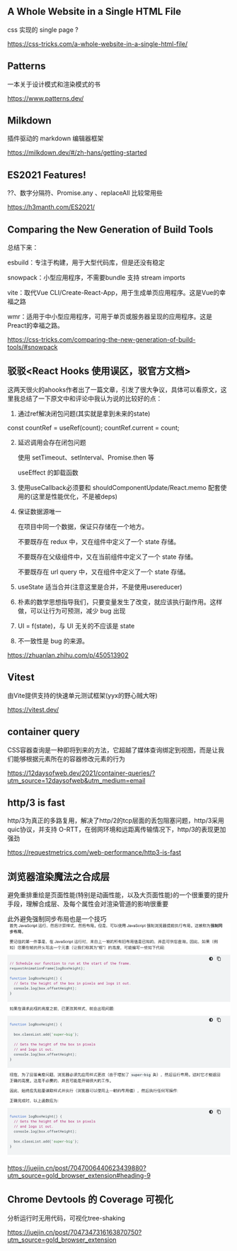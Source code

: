 ## A Whole Website in a Single HTML File

css 实现的 single page ?

https://css-tricks.com/a-whole-website-in-a-single-html-file/

## Patterns

一本关于设计模式和渲染模式的书

https://www.patterns.dev/

## Milkdown

插件驱动的 markdown 编辑器框架

https://milkdown.dev/#/zh-hans/getting-started

## ES2021 Features!

??、数字分隔符、Promise.any 、replaceAll 比较常用些

https://h3manth.com/ES2021/

## Comparing the New Generation of Build Tools

总结下来：

esbuild：专注于构建，用于大型代码库，但是还没有稳定

snowpack：小型应用程序，不需要bundle 支持 stream imports

vite：取代Vue CLI/Create-React-App，用于生成单页应用程序。这是Vue的幸福之路

wmr：适用于中小型应用程序，可用于单页或服务器呈现的应用程序。这是Preact的幸福之路。

https://css-tricks.com/comparing-the-new-generation-of-build-tools/#snowpack

## 驳驳<React Hooks 使用误区，驳官方文档>

这两天很火的ahooks作者出了一篇文章，引发了很大争议，具体可以看原文，这里我总结了一下原文中和评论中我认为说的比较好的点：

1.  通过ref解决闭包问题(其实就是拿到未来的state)

const countRef = useRef(count); countRef.current = count;

2. 延迟调用会存在闭包问题

     使用 setTimeout、setInterval、Promise.then 等

     useEffect 的卸载函数

3. 使用useCallback必须要和 shouldComponentUpdate/React.memo 配套使用的(这里是性能优化，不是被deps)

4.  保证数据源唯一

     在项目中同一个数据，保证只存储在一个地方。

     不要既存在 redux 中，又在组件中定义了一个 state 存储。

     不要既存在父级组件中，又在当前组件中定义了一个 state 存储。

     不要既存在 url query 中，又在组件中定义了一个 state 存储。

5. useState 适当合并(注意这里是合并，不是使用usereducer)

6. 朴素的数学思想指导我们，只要变量发生了改变，就应该执行副作用。这样做，可以让行为可预测，减少 bug 出现

7. UI = f(state)，与 UI 无关的不应该是 state 

8. 不一致性是 bug 的来源。

https://zhuanlan.zhihu.com/p/450513902

## Vitest

由Vite提供支持的快速单元测试框架(yyx的野心贼大呀)

https://vitest.dev/

## container query

CSS容器查询是一种即将到来的方法，它超越了媒体查询绑定到视图，而是让我们能够根据元素所在的容器修改元素的行为

https://12daysofweb.dev/2021/container-queries/?utm_source=12daysofweb&utm_medium=email

## http/3 is fast

http/3为真正的多路复用，解决了http/2的tcp层面的丢包阻塞问题，http/3采用quic协议，并支持 O-RTT，在弱网环境和远距离传输情况下，http/3的表现更加强劲

https://requestmetrics.com/web-performance/http3-is-fast

## 浏览器渲染魔法之合成层

避免重排重绘是页面性能(特别是动画性能，以及大页面性能)的一个很重要的提升手段，理解合成层、及每个属性会对渲染管道的影响很重要

此外避免强制同步布局也是一个技巧
![NT9kRN](https://raw.githubusercontent.com/myNameIsDu/images/main/uPic/NT9kRN.png?token=AMWV7KZOCKHK6WF3F732W2LCFW5EK)


https://juejin.cn/post/7047006440623439880?utm_source=gold_browser_extension#heading-9

## Chrome Devtools 的 Coverage 可视化

分析运行时无用代码，可视化tree-shaking

https://juejin.cn/post/7047347316163870750?utm_source=gold_browser_extension